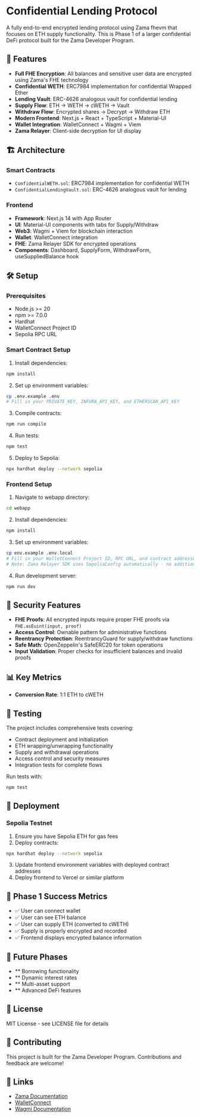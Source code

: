 # Confidential Lending Protocol

A fully end-to-end encrypted lending protocol using Zama fhevm that focuses on ETH supply functionality. This is Phase 1 of a larger confidential DeFi protocol built for the Zama Developer Program.

## 🚀 Features

- **Full FHE Encryption**: All balances and sensitive user data are encrypted using Zama's FHE technology
- **Confidential WETH**: ERC7984 implementation for confidential Wrapped Ether
- **Lending Vault**: ERC-4626 analogous vault for confidential lending
- **Supply Flow**: ETH → WETH → cWETH → Vault
- **Withdraw Flow**: Encrypted shares → Decrypt → Withdraw ETH
- **Modern Frontend**: Next.js + React + TypeScript + Material-UI
- **Wallet Integration**: WalletConnect + Wagmi + Viem
- **Zama Relayer**: Client-side decryption for UI display

## 🏗️ Architecture

### Smart Contracts
- `ConfidentialWETH.sol`: ERC7984 implementation for confidential WETH
- `ConfidentialLendingVault.sol`: ERC-4626 analogous vault for lending

### Frontend
- **Framework**: Next.js 14 with App Router
- **UI**: Material-UI components with tabs for Supply/Withdraw
- **Web3**: Wagmi + Viem for blockchain interaction
- **Wallet**: WalletConnect integration
- **FHE**: Zama Relayer SDK for encrypted operations
- **Components**: Dashboard, SupplyForm, WithdrawForm, useSuppliedBalance hook

## 🛠️ Setup

### Prerequisites
- Node.js >= 20
- npm >= 7.0.0
- Hardhat
- WalletConnect Project ID
- Sepolia RPC URL

### Smart Contract Setup

1. Install dependencies:
```bash
npm install
```

2. Set up environment variables:
```bash
cp .env.example .env
# Fill in your PRIVATE_KEY, INFURA_API_KEY, and ETHERSCAN_API_KEY
```

3. Compile contracts:
```bash
npm run compile
```

4. Run tests:
```bash
npm test
```

5. Deploy to Sepolia:
```bash
npx hardhat deploy --network sepolia
```

### Frontend Setup

1. Navigate to webapp directory:
```bash
cd webapp
```

2. Install dependencies:
```bash
npm install
```

3. Set up environment variables:
```bash
cp env.example .env.local
# Fill in your WalletConnect Project ID, RPC URL, and contract addresses
# Note: Zama Relayer SDK uses SepoliaConfig automatically - no additional config needed
```

4. Run development server:
```bash
npm run dev
```

## 🔐 Security Features

- **FHE Proofs**: All encrypted inputs require proper FHE proofs via `FHE.asEuint(input, proof)`
- **Access Control**: Ownable pattern for administrative functions
- **Reentrancy Protection**: ReentrancyGuard for supply/withdraw functions
- **Safe Math**: OpenZeppelin's SafeERC20 for token operations
- **Input Validation**: Proper checks for insufficient balances and invalid proofs

## 📊 Key Metrics

- **Conversion Rate**: 1:1 ETH to cWETH

## 🧪 Testing

The project includes comprehensive tests covering:
- Contract deployment and initialization
- ETH wrapping/unwrapping functionality
- Supply and withdrawal operations
- Access control and security measures
- Integration tests for complete flows

Run tests with:
```bash
npm test
```

## 🚀 Deployment

### Sepolia Testnet
1. Ensure you have Sepolia ETH for gas fees
2. Deploy contracts:
```bash
npx hardhat deploy --network sepolia
```
3. Update frontend environment variables with deployed contract addresses
4. Deploy frontend to Vercel or similar platform

## 🎯 Phase 1 Success Metrics

- ✅ User can connect wallet
- ✅ User can see ETH balance
- ✅ User can supply ETH (converted to cWETH)
- ✅ Supply is properly encrypted and recorded
- ✅ Frontend displays encrypted balance information

## 🔮 Future Phases

- ** Borrowing functionality
- ** Dynamic interest rates
- ** Multi-asset support
- ** Advanced DeFi features

## 📝 License

MIT License - see LICENSE file for details

## 🤝 Contributing

This project is built for the Zama Developer Program. Contributions and feedback are welcome!

## 🔗 Links

- [Zama Documentation](https://docs.zama.ai/)
- [WalletConnect](https://walletconnect.com/)
- [Wagmi Documentation](https://wagmi.sh/)